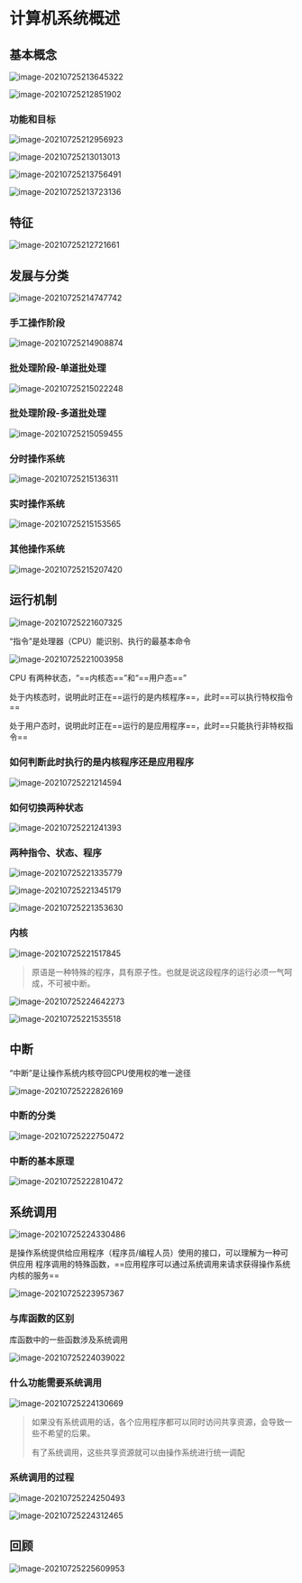 # 计算机系统概述

## 基本概念

![image-20210725213645322](Images/image-20210725213645322.png)

![image-20210725212851902](Images/image-20210725212851902.png)

### 功能和目标

![image-20210725212956923](Images/image-20210725212956923.png)

![image-20210725213013013](Images/image-20210725213013013.png)

![image-20210725213756491](Images/image-20210725213756491.png)

![image-20210725213723136](Images/image-20210725213723136.png)



## 特征

![image-20210725212721661](Images/image-20210725212721661.png)

## 发展与分类

![image-20210725214747742](Images/image-20210725214747742.png)

### 手工操作阶段

![image-20210725214908874](Images/image-20210725214908874.png)

### 批处理阶段-单道批处理

![image-20210725215022248](Images/image-20210725215022248.png)

### 批处理阶段-多道批处理

![image-20210725215059455](Images/image-20210725215059455.png)

### 分时操作系统

![image-20210725215136311](Images/image-20210725215136311.png)

### 实时操作系统

![image-20210725215153565](Images/image-20210725215153565.png)

### 其他操作系统

![image-20210725215207420](Images/image-20210725215207420.png)

## 运行机制

![image-20210725221607325](Images/image-20210725221607325.png)

“指令”是处理器（CPU）能识别、执行的最基本命令

![image-20210725221003958](Images/image-20210725221003958.png)

CPU 有两种状态，“==内核态==”和“==用户态==”

处于内核态时，说明此时正在==运行的是内核程序==，此时==可以执行特权指令== 

处于用户态时，说明此时正在==运行的是应用程序==，此时==只能执行非特权指令==

### 如何判断此时执行的是内核程序还是应用程序

![image-20210725221214594](Images/image-20210725221214594.png)

### 如何切换两种状态

![image-20210725221241393](Images/image-20210725221241393.png)

### 两种指令、状态、程序

![image-20210725221335779](Images/image-20210725221335779.png)

![image-20210725221345179](Images/image-20210725221345179.png)

![image-20210725221353630](Images/image-20210725221353630.png)

### 内核

![image-20210725221517845](Images/image-20210725221517845.png)

> 原语是一种特殊的程序，具有原子性。也就是说这段程序的运行必须一气呵成，不可被中断。

![image-20210725224642273](Images/image-20210725224642273.png)

![image-20210725221535518](Images/image-20210725221535518.png)

## 中断

“中断”是让操作系统内核夺回CPU使用权的唯一途径

![image-20210725222826169](Images/image-20210725222826169.png)



### 中断的分类

![image-20210725222750472](Images/image-20210725222750472.png)

### 中断的基本原理

![image-20210725222810472](Images/image-20210725222810472.png)

## 系统调用

![image-20210725224330486](Images/image-20210725224330486.png)

是操作系统提供给应用程序（程序员/编程人员）使用的接口，可以理解为一种可供应用 程序调用的特殊函数，==应用程序可以通过系统调用来请求获得操作系统内核的服务==

![image-20210725223957367](Images/image-20210725223957367.png)

### 与库函数的区别

库函数中的一些函数涉及系统调用

![image-20210725224039022](Images/image-20210725224039022.png)

### 什么功能需要系统调用

![image-20210725224130669](Images/image-20210725224130669.png)

> 如果没有系统调用的话，各个应用程序都可以同时访问共享资源，会导致一些不希望的后果。
>
> 有了系统调用，这些共享资源就可以由操作系统进行统一调配

### 系统调用的过程

![image-20210725224250493](Images/image-20210725224250493.png)

![image-20210725224312465](Images/image-20210725224312465.png)

## 回顾

![image-20210725225609953](Images/image-20210725225609953.png)